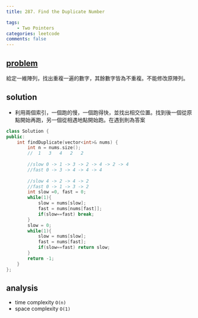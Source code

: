 ```yaml
---
title: 287. Find the Duplicate Number

tags:  
    - Two Pointers
categories: leetcode
comments: false
---
```


## [problem](https://leetcode.com/problems/find-the-duplicate-number/)

給定一維陣列，找出重複一遍的數字，其餘數字皆為不重複。不能修改原陣列。

## solution
- 利用兩個索引，一個跑的慢，一個跑得快，並找出相交位置。找到後一個從原點開始再跑，另一個從相遇地點開始跑。在遇到則為答案

```c++
class Solution {
public:
    int findDuplicate(vector<int>& nums) {
        int n = nums.size();
        //  1   3   4   2   2   
        
        //slow 0 -> 1 -> 3 -> 2 -> 4 -> 2 -> 4
        //fast 0 -> 3 -> 4 -> 4 -> 4
        
        //slow 4 -> 2 -> 4 -> 2 
        //fast 0 -> 1 -> 3 -> 2 
        int slow =0, fast = 0;
        while(1){
            slow = nums[slow];
            fast = nums[nums[fast]];
            if(slow==fast) break;
        }
        slow = 0;
        while(1){
            slow = nums[slow];
            fast = nums[fast];
            if(slow==fast) return slow;
        }
        return -1;   
    }
};
```

## analysis
- time complexity `O(n)`
- space complexity `O(1)`

